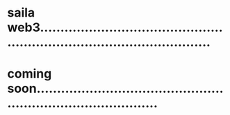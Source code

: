 # saila web3...............................................................................................
# coming soon...................................................................................
